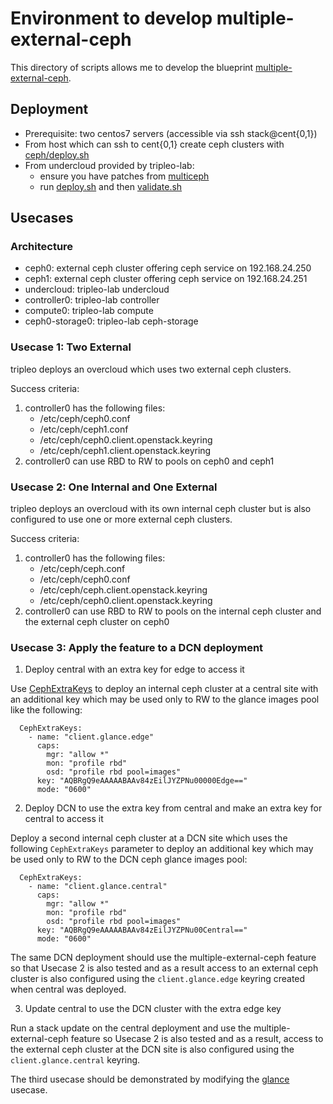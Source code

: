 # Environment to develop multiple-external-ceph

This directory of scripts allows me to develop the blueprint
[multiple-external-ceph](https://blueprints.launchpad.net/tripleo/+spec/multiple-external-ceph).

## Deployment

- Prerequisite: two centos7 servers (accessible via ssh stack@cent{0,1})
- From host which can ssh to cent{0,1} create ceph clusters with [ceph/deploy.sh](ceph/deploy.sh)
- From undercloud provided by tripleo-lab:
  - ensure you have patches from [multiceph](https://review.opendev.org/#/q/topic:bp/multiple-external-ceph+(status:open+OR+status:merged))
  - run [deploy.sh](deploy.sh) and then [validate.sh](validate.sh)

## Usecases

### Architecture

- ceph0: external ceph cluster offering ceph service on 192.168.24.250
- ceph1: external ceph cluster offering ceph service on 192.168.24.251
- undercloud: tripleo-lab undercloud
- controller0: tripleo-lab controller
- compute0: tripleo-lab compute
- ceph0-storage0: tripleo-lab ceph-storage

### Usecase 1: Two External

tripleo deploys an overcloud which uses two external ceph
clusters.

Success criteria:
1. controller0 has the following files:
   - /etc/ceph/ceph0.conf
   - /etc/ceph/ceph1.conf
   - /etc/ceph/ceph0.client.openstack.keyring
   - /etc/ceph/ceph1.client.openstack.keyring
2. controller0 can use RBD to RW to pools on ceph0 and ceph1

### Usecase 2: One Internal and One External

tripleo deploys an overcloud with its own internal ceph
cluster but is also configured to use one or more external ceph
clusters.

Success criteria:
1. controller0 has the following files:
   - /etc/ceph/ceph.conf
   - /etc/ceph/ceph0.conf
   - /etc/ceph/ceph.client.openstack.keyring
   - /etc/ceph/ceph0.client.openstack.keyring
2. controller0 can use RBD to RW to pools on the internal ceph
   cluster and the external ceph cluster on ceph0

### Usecase 3: Apply the feature to a DCN deployment

1. Deploy central with an extra key for edge to access it

Use [CephExtraKeys](https://review.opendev.org/#/c/700947) to deploy
an internal ceph cluster at a central site with an additional key
which may be used only to RW to the glance images pool like the
following:

```
  CephExtraKeys:
    - name: "client.glance.edge"
      caps:
        mgr: "allow *"
        mon: "profile rbd"
        osd: "profile rbd pool=images"
      key: "AQBRgQ9eAAAAABAAv84zEilJYZPNu00000Edge=="
      mode: "0600"
```

2. Deploy DCN to use the extra key from central and make an extra key
   for central to access it

Deploy a second internal ceph cluster at a DCN site which uses the
following `CephExtraKeys` parameter to deploy an additional key
which may be used only to RW to the DCN ceph glance images pool:

```
  CephExtraKeys:
    - name: "client.glance.central"
      caps:
        mgr: "allow *"
        mon: "profile rbd"
        osd: "profile rbd pool=images"
      key: "AQBRgQ9eAAAAABAAv84zEilJYZPNu00Central=="
      mode: "0600"
```

The same DCN deployment should use the multiple-external-ceph
feature so that Usecase 2 is also tested and as a result access
to an external ceph cluster is also configured using the
`client.glance.edge` keyring created when central was deployed.

3. Update central to use the DCN cluster with the extra edge key

Run a stack update on the central deployment and use the
multiple-external-ceph feature so Usecase 2 is also tested
and as a result, access to the external ceph cluster at the
DCN site is also configured using the `client.glance.central`
keyring.

The third usecase should be demonstrated by modifying
the [glance](../glance) usecase.
